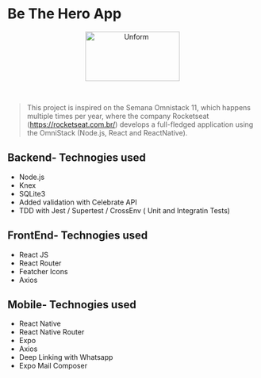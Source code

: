 # Be The Hero App

<p align="center">
  <img src="/Users/kalilmvp/Documents/Development/workspace_novosprojetos/rocketseat/semana_omnistack/11-BeTheHeroApp/mobile/src/assets/logo@3x.png" height="100" width="190" alt="Unform" />
</p>

<br/>
  
> This project is inspired on the Semana Omnistack 11, which happens multiple times per year, where the company Rocketseat (https://rocketseat.com.br/) develops a full-fledged application using the OmniStack (Node.js, React and ReactNative).

## Backend- Technogies used

- Node.js
- Knex
- SQLite3
- Added validation with Celebrate API
- TDD with Jest / Supertest / CrossEnv ( Unit and Integratin Tests)

## FrontEnd- Technogies used

- React JS
- React Router
- Featcher Icons
- Axios

## Mobile- Technogies used

- React Native
- React Native Router
- Expo
- Axios
- Deep Linking with Whatsapp
- Expo Mail Composer
